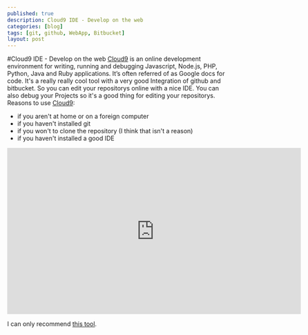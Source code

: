 ```yaml
---
published: true
description: Cloud9 IDE - Develop on the web
categories: [blog]
tags: [git, github, WebApp, Bitbucket]
layout: post
---
```

#Cloud9 IDE - Develop on the web
[Cloud9](https://c9.io/) is an online development environment for writing, running and debugging Javascript, Node.js, PHP, Python, Java and Ruby applications. It’s often referred of as Google docs for code.
It's a really really cool tool with a very good Integration of github and bitbucket. So you can edit your repositorys online with a nice IDE. You can also debug your Projects so it's a good thing for editing your repositorys. 
Reasons to use [Cloud9](https://c9.io/):

* if you aren't at home or on a foreign computer
* if you haven't installed git
* if you won't to clone the repository (I think that isn't a reason)
* if you haven't installed a good IDE

<iframe style="height:385px;width:680PX;"  id="ytplayer" type="text/html" src="http://www.youtube.com/embed/bUfrKO0YueM?autoplay=1&amp;rel=0&amp;showinfo=0" frameborder="0"></iframe>

I can only recommend [this tool](https://c9.io/). 

